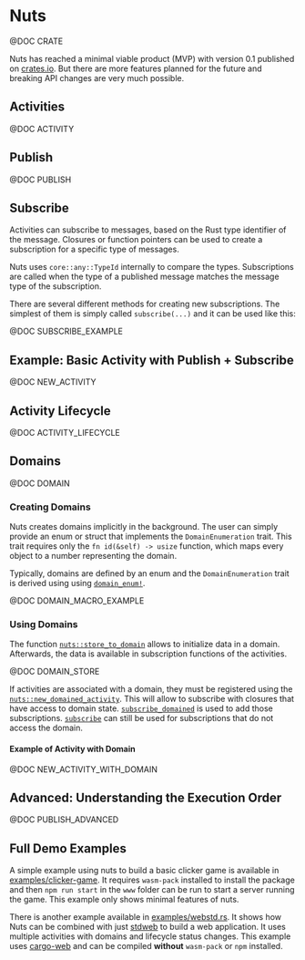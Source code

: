 # Nuts
@DOC CRATE

Nuts has reached a minimal viable product (MVP) with version 0.1 published on [crates.io](https://crates.io/crates/nuts).
But there are more features planned for the future and breaking API changes are very much possible.

## Activities
@DOC ACTIVITY

## Publish
@DOC PUBLISH

## Subscribe 
Activities can subscribe to messages, based on the Rust type identifier of the message. Closures or function pointers can be used to create a subscription for a specific type of messages.


Nuts uses `core::any::TypeId` internally to compare the types. Subscriptions are called when the type of a published message matches the message type of the subscription.

There are several different methods for creating new subscriptions. The simplest of them is simply called `subscribe(...)` and it can be used like this:

@DOC SUBSCRIBE_EXAMPLE

## Example: Basic Activity with Publish + Subscribe
@DOC NEW_ACTIVITY

## Activity Lifecycle
@DOC ACTIVITY_LIFECYCLE

## Domains

@DOC DOMAIN

### Creating Domains
Nuts creates domains implicitly in the background. The user can simply provide an enum or struct that implements the `DomainEnumeration` trait. This trait requires only the `fn id(&self) -> usize` function, which maps every object to a number representing the domain.

Typically, domains are defined by an enum and the `DomainEnumeration` trait is derived using using [`domain_enum!`](macro.domain_enum.html). 

@DOC DOMAIN_MACRO_EXAMPLE

### Using Domains
The function [`nuts::store_to_domain`](fn.store_to_domain.html) allows to initialize data in a domain. Afterwards, the data is available in subscription functions of the activities.

@DOC DOMAIN_STORE

If activities are associated with a domain, they must be registered using the [`nuts::new_domained_activity`](fn.new_domained_activity.html).
This will allow to subscribe with closures that have access to domain state.
[`subscribe_domained`](struct.ActivityId.html#method.subscribe_domained) is used to add those subscriptions.
[`subscribe`](struct.ActivityId.html#method.subscribe) can still be used for subscriptions that do not access the domain.

#### Example of Activity with Domain
@DOC NEW_ACTIVITY_WITH_DOMAIN

## Advanced: Understanding the Execution Order
@DOC PUBLISH_ADVANCED

## Full Demo Examples
A simple example using nuts to build a basic clicker game is available in [examples/clicker-game](tree/master/examples/clicker-game). It requires `wasm-pack` installed to install the package and then `npm run start` in the `www` folder can be run to start a server running the game.
This example only shows minimal features of nuts.

There is another example available in [examples/webstd.rs](tree/master/examples).
It shows how Nuts can be combined with just [stdweb](https://github.com/koute/stdweb) to build a web application.
It uses multiple activities with domains and lifecycle status changes.
This example uses [cargo-web](https://github.com/koute/cargo-web) and can be compiled **without** `wasm-pack` or `npm` installed.

